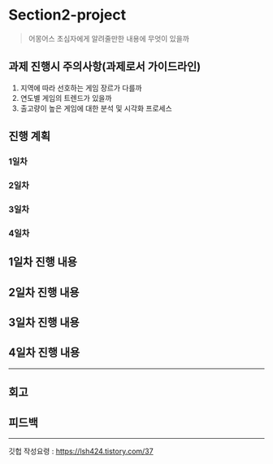 # Section2-project

> 어몽어스 초심자에게 알려줄만한 내용에 무엇이 있을까

## 과제 진행시 주의사항(과제로서 가이드라인)

1. 지역에 따라 선호하는 게임 장르가 다를까
2. 연도별 게임의 트렌드가 있을까
3. 출고량이 높은 게임에 대한 분석 및 시각화 프로세스

## 진행 계획
### 1일차
### 2일차
### 3일차
### 4일차

## 1일차 진행 내용


## 2일차 진행 내용 


## 3일차 진행 내용


## 4일차 진행 내용


---

## 회고


## 피드백

---
깃헙 작성요령
: https://lsh424.tistory.com/37
